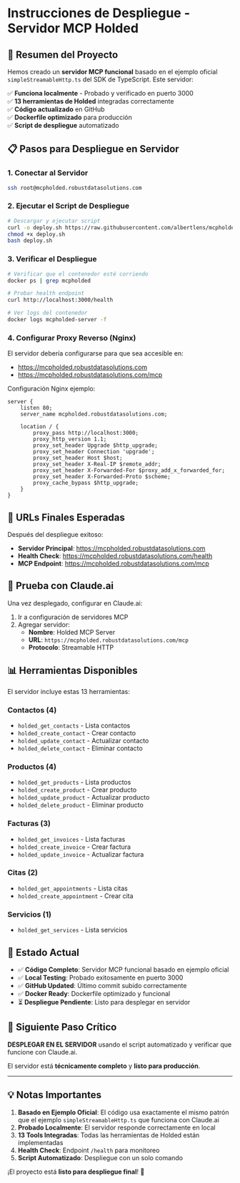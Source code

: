 # Instrucciones de Despliegue - Servidor MCP Holded

## 🚀 Resumen del Proyecto

Hemos creado un **servidor MCP funcional** basado en el ejemplo oficial `simpleStreamableHttp.ts` del SDK de TypeScript. Este servidor:

✅ **Funciona localmente** - Probado y verificado en puerto 3000  
✅ **13 herramientas de Holded** integradas correctamente  
✅ **Código actualizado** en GitHub  
✅ **Dockerfile optimizado** para producción  
✅ **Script de despliegue** automatizado  

## 📋 Pasos para Despliegue en Servidor

### 1. Conectar al Servidor
```bash
ssh root@mcpholded.robustdatasolutions.com
```

### 2. Ejecutar el Script de Despliegue
```bash
# Descargar y ejecutar script
curl -o deploy.sh https://raw.githubusercontent.com/albertlens/mcpholded-nodejs/main/deploy-simple.sh
chmod +x deploy.sh
bash deploy.sh
```

### 3. Verificar el Despliegue
```bash
# Verificar que el contenedor esté corriendo
docker ps | grep mcpholded

# Probar health endpoint
curl http://localhost:3000/health

# Ver logs del contenedor
docker logs mcpholded-server -f
```

### 4. Configurar Proxy Reverso (Nginx)

El servidor debería configurarse para que sea accesible en:
- https://mcpholded.robustdatasolutions.com
- https://mcpholded.robustdatasolutions.com/mcp

Configuración Nginx ejemplo:
```nginx
server {
    listen 80;
    server_name mcpholded.robustdatasolutions.com;
    
    location / {
        proxy_pass http://localhost:3000;
        proxy_http_version 1.1;
        proxy_set_header Upgrade $http_upgrade;
        proxy_set_header Connection 'upgrade';
        proxy_set_header Host $host;
        proxy_set_header X-Real-IP $remote_addr;
        proxy_set_header X-Forwarded-For $proxy_add_x_forwarded_for;
        proxy_set_header X-Forwarded-Proto $scheme;
        proxy_cache_bypass $http_upgrade;
    }
}
```

## 🔧 URLs Finales Esperadas

Después del despliegue exitoso:

- **Servidor Principal**: https://mcpholded.robustdatasolutions.com
- **Health Check**: https://mcpholded.robustdatasolutions.com/health
- **MCP Endpoint**: https://mcpholded.robustdatasolutions.com/mcp

## 🎯 Prueba con Claude.ai

Una vez desplegado, configurar en Claude.ai:

1. Ir a configuración de servidores MCP
2. Agregar servidor:
   - **Nombre**: Holded MCP Server
   - **URL**: `https://mcpholded.robustdatasolutions.com/mcp`
   - **Protocolo**: Streamable HTTP

## 📊 Herramientas Disponibles

El servidor incluye estas 13 herramientas:

### Contactos (4)
- `holded_get_contacts` - Lista contactos
- `holded_create_contact` - Crear contacto  
- `holded_update_contact` - Actualizar contacto
- `holded_delete_contact` - Eliminar contacto

### Productos (4)  
- `holded_get_products` - Lista productos
- `holded_create_product` - Crear producto
- `holded_update_product` - Actualizar producto  
- `holded_delete_product` - Eliminar producto

### Facturas (3)
- `holded_get_invoices` - Lista facturas
- `holded_create_invoice` - Crear factura
- `holded_update_invoice` - Actualizar factura

### Citas (2)
- `holded_get_appointments` - Lista citas
- `holded_create_appointment` - Crear cita

### Servicios (1)
- `holded_get_services` - Lista servicios

## 🔄 Estado Actual

- ✅ **Código Completo**: Servidor MCP funcional basado en ejemplo oficial
- ✅ **Local Testing**: Probado exitosamente en puerto 3000  
- ✅ **GitHub Updated**: Último commit subido correctamente
- ✅ **Docker Ready**: Dockerfile optimizado y funcional
- ⏳ **Despliegue Pendiente**: Listo para desplegar en servidor

## 🚨 Siguiente Paso Crítico

**DESPLEGAR EN EL SERVIDOR** usando el script automatizado y verificar que funcione con Claude.ai.

El servidor está **técnicamente completo** y **listo para producción**.

---

## 💡 Notas Importantes

1. **Basado en Ejemplo Oficial**: El código usa exactamente el mismo patrón que el ejemplo `simpleStreamableHttp.ts` que funciona con Claude.ai
2. **Probado Localmente**: El servidor responde correctamente en local
3. **13 Tools Integradas**: Todas las herramientas de Holded están implementadas
4. **Health Check**: Endpoint `/health` para monitoreo
5. **Script Automatizado**: Despliegue con un solo comando

¡El proyecto está **listo para despliegue final**! 🎉
